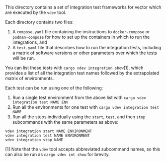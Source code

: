 This directory contains a set of integration test frameworks for vector which are executed by the
`vdev` tool.

Each directory contains two files:
1. A `compose.yaml` file containing the instructions to `docker-compose` or `podman-compose` for how
   to set up the containers in which to run the integrations, and
2. A `test.yaml` file that describes how to run the integration tests, including a matrix of
   software versions or other parameters over which the tests will be run.

You can list these tests with `cargo vdev integration show`[1], which provides a list of all the
integration test names followed by the extrapolated matrix of environments.

Each test can be run using one of the following:
1. Run a single test environment from the above list with `cargo vdev integration test NAME ENV`
2. Run all the environments for one test with `cargo vdev integration test NAME`
3. Run all the steps individually using the `start`, `test`, and then `stop` subcommands with the
   same parameters as above:
```shell
vdev integration start NAME ENVIRONMENT
vdev integration test NAME ENVIRONMENT
vdev integration stop NAME
```

[1] Note that the `vdev` tool accepts abbreviated subcommand names, so this can also be run as
`cargo vdev int show` for brevity.
